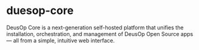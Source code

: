 # duesop-core
DeusOp Core is a next-generation self-hosted platform that unifies the installation, orchestration, and management of DeusOp Open Source apps — all from a simple, intuitive web interface.
